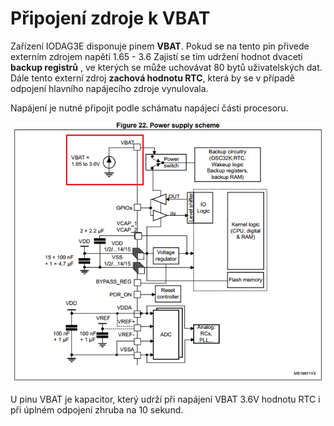# Připojení zdroje k VBAT

Zařízení IODAG3E disponuje pinem **VBAT**. Pokud se na tento pin přivede externím zdrojem napětí 1.65 - 3.6 Zajistí se tím udržení hodnot dvaceti **backup registrů** , ve kterých se může uchovávat 80 bytů uživatelských dat. Dále tento externí zdroj **zachová hodnotu RTC**, která by se v případě odpojení hlavního napájecího zdroje vynulovala.

Napájení je nutné připojit podle schámatu napájecí části procesoru.

![Power supply schema](../../.gitbook/assets/power_schema.PNG)

U pinu VBAT je kapacitor, který udrží při napájení VBAT 3.6V hodnotu RTC i při úplném odpojení zhruba na 10 sekund.

